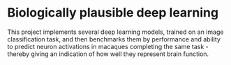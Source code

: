 ﻿# Biologically plausible deep learning

This project implements several deep learning models, trained on an image classification task, and then benchmarks them by performance and ability to predict neuron activations in macaques completing the same task - thereby giving an indication of how well they represent brain function.
